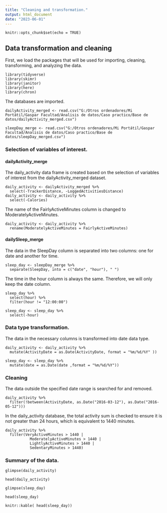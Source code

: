 ```yaml
---
title: "Cleaning and transformation."
output: html_document
date: "2023-06-01"
---
```


```{r setup, include=FALSE}
knitr::opts_chunk$set(echo = TRUE)
```

## Data transformation and cleaning

First, we load the packages that will be used for importing, cleaning, transforming, and analyzing the data.

```{r}
library(tidyverse)
library(skimr)
library(janitor)
library(here)
library(chron)
```

The databases are imported.

```{r}
dailyActivity_merged <- read.csv("G:/Otros ordenadores/Mi Portátil/Gaspar Facultad/Analisis de datos/Caso practico/Base de datos/dailyActivity_merged.csv")
```

```{r}
sleepDay_merge <- read.csv("G:/Otros ordenadores/Mi Portátil/Gaspar Facultad/Analisis de datos/Caso practico/Base de datos/sleepDay_merged.csv")
```

### Selection of variables of interest.

#### dailyActivity_merge

The daily_activity data frame is created based on the selection of variables of interest from the dailyActivity_merged dataset.

```{r}
daily_activity <- dailyActivity_merged %>%
  select(-TrackerDistance, -LoggedActivitiesDistance)
daily_activity <- daily_activity %>% 
  select(-Calories)
```

The name of the FairlyActiveMinutes column is changed to ModeratelyActiveMinutes.

```{r}
daily_activity <- daily_activity %>% 
  rename(ModeratelyActiveMinutes = FairlyActiveMinutes)
```

#### dailySleep_merge

The data in the SleepDay column is separated into two columns: one for date and another for time.

```{r}
sleep_day <- sleepDay_merge %>% 
  separate(SleepDay, into = c("date", "hour"), " ")
```

The time in the hour column is always the same. Therefore, we will only keep the date column.

```{r}
sleep_day %>% 
  select(hour) %>% 
  filter(hour != "12:00:00")
```

```{r}
sleep_day <- sleep_day %>% 
  select(-hour)
```

### Data type transformation.

The data in the necessary columns is transformed into date data type.

```{r}
daily_activity <- daily_activity %>% 
  mutate(ActivityDate = as.Date(ActivityDate, format = "%m/%d/%Y" ))
```

```{r}
sleep_day <- sleep_day %>% 
  mutate(date = as.Date(date ,format = "%m/%d/%Y"))
```

### Cleaning

The data outside the specified date range is searched for and removed.

```{r}
daily_activity %>% 
  filter(!between(ActivityDate, as.Date("2016-03-12"), as.Date("2016-05-12")))
```

In the daily_activity database, the total activity sum is checked to ensure it is not greater than 24 hours, which is equivalent to 1440 minutes.

```{r}
daily_activity %>% 
  filter(VeryActiveMinutes > 1440 |
           ModeratelyActiveMinutes > 1440 |
           LightlyActiveMinutes > 1440 |
           SedentaryMinutes > 1440)
```

### Summary of the data.

```{r}
glimpse(daily_activity)
```

```{r}
head(daily_activity)
```

```{r}
glimpse(sleep_day)
```

```{r}
head(sleep_day)
```

```{r}
knitr::kable( head(sleep_day))
```
